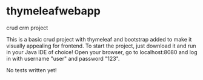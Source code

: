 # thymeleafwebapp
crud crm project

This is a basic crud project with thymeleaf and bootstrap added to make it visually appealing for frontend. 
To start the project, just download it and run in your Java IDE of choice! 
Open your browser, go to localhost:8080 and log in with username "user" and password "123". 

No tests written yet!
